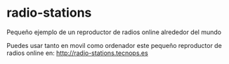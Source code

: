 # radio-stations
Pequeño ejemplo de un reproductor de radios online alrededor del mundo

Puedes usar tanto en movil como ordenador este pequeño reproductor de radios online en: http://radio-stations.tecnops.es
